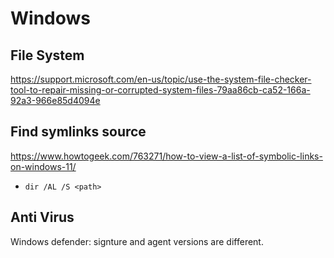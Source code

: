 # Windows

## File System

<https://support.microsoft.com/en-us/topic/use-the-system-file-checker-tool-to-repair-missing-or-corrupted-system-files-79aa86cb-ca52-166a-92a3-966e85d4094e>

## Find symlinks source

<https://www.howtogeek.com/763271/how-to-view-a-list-of-symbolic-links-on-windows-11/>

- `dir /AL /S <path>`

## Anti Virus

Windows defender: signture and agent versions are different.
